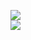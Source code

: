 [![](https://img.shields.io/badge/Made%20With-Github%20Spray-lightgrey.svg?style=for-the-badge&logo=github)](https://github.com/Annihil/github-spray#26272)  
[![](https://i.imgur.com/2DrTn0Z.gif)](https://github.com/Annihil/github-spray)